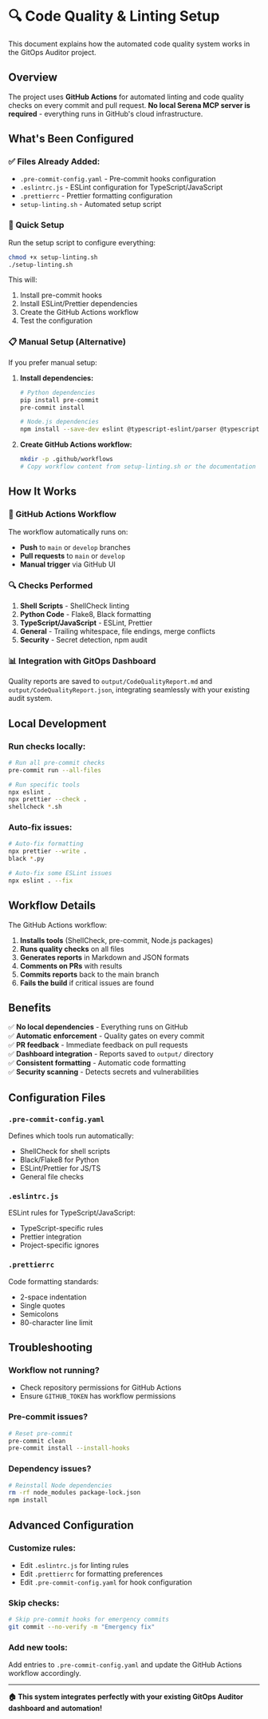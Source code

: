 # 🔍 Code Quality & Linting Setup

This document explains how the automated code quality system works in the GitOps Auditor project.

## Overview

The project uses **GitHub Actions** for automated linting and code quality checks on every commit and pull request. **No local Serena MCP server is required** - everything runs in GitHub's cloud infrastructure.

## What's Been Configured

### ✅ Files Already Added:
- `.pre-commit-config.yaml` - Pre-commit hooks configuration
- `.eslintrc.js` - ESLint configuration for TypeScript/JavaScript
- `.prettierrc` - Prettier formatting configuration  
- `setup-linting.sh` - Automated setup script

### 🔧 Quick Setup

Run the setup script to configure everything:

```bash
chmod +x setup-linting.sh
./setup-linting.sh
```

This will:
1. Install pre-commit hooks
2. Install ESLint/Prettier dependencies
3. Create the GitHub Actions workflow
4. Test the configuration

### 📋 Manual Setup (Alternative)

If you prefer manual setup:

1. **Install dependencies:**
   ```bash
   # Python dependencies
   pip install pre-commit
   pre-commit install

   # Node.js dependencies  
   npm install --save-dev eslint @typescript-eslint/parser @typescript-eslint/eslint-plugin prettier eslint-config-prettier eslint-plugin-prettier
   ```

2. **Create GitHub Actions workflow:**
   ```bash
   mkdir -p .github/workflows
   # Copy workflow content from setup-linting.sh or the documentation below
   ```

## How It Works

### 🤖 GitHub Actions Workflow

The workflow automatically runs on:
- **Push** to `main` or `develop` branches  
- **Pull requests** to `main` or `develop`
- **Manual trigger** via GitHub UI

### 🔍 Checks Performed

1. **Shell Scripts** - ShellCheck linting
2. **Python Code** - Flake8, Black formatting  
3. **TypeScript/JavaScript** - ESLint, Prettier
4. **General** - Trailing whitespace, file endings, merge conflicts
5. **Security** - Secret detection, npm audit

### 📊 Integration with GitOps Dashboard

Quality reports are saved to `output/CodeQualityReport.md` and `output/CodeQualityReport.json`, integrating seamlessly with your existing audit system.

## Local Development

### Run checks locally:
```bash
# Run all pre-commit checks
pre-commit run --all-files

# Run specific tools
npx eslint .
npx prettier --check .
shellcheck *.sh
```

### Auto-fix issues:
```bash
# Auto-fix formatting
npx prettier --write .
black *.py

# Auto-fix some ESLint issues
npx eslint . --fix
```

## Workflow Details

The GitHub Actions workflow:

1. **Installs tools** (ShellCheck, pre-commit, Node.js packages)
2. **Runs quality checks** on all files
3. **Generates reports** in Markdown and JSON formats
4. **Comments on PRs** with results
5. **Commits reports** back to the main branch
6. **Fails the build** if critical issues are found

## Benefits

✅ **No local dependencies** - Everything runs on GitHub  
✅ **Automatic enforcement** - Quality gates on every commit  
✅ **PR feedback** - Immediate feedback on pull requests  
✅ **Dashboard integration** - Reports saved to `output/` directory  
✅ **Consistent formatting** - Automatic code formatting  
✅ **Security scanning** - Detects secrets and vulnerabilities  

## Configuration Files

### `.pre-commit-config.yaml`
Defines which tools run automatically:
- ShellCheck for shell scripts
- Black/Flake8 for Python
- ESLint/Prettier for JS/TS
- General file checks

### `.eslintrc.js`  
ESLint rules for TypeScript/JavaScript:
- TypeScript-specific rules
- Prettier integration
- Project-specific ignores

### `.prettierrc`
Code formatting standards:
- 2-space indentation
- Single quotes
- Semicolons
- 80-character line limit

## Troubleshooting

### Workflow not running?
- Check repository permissions for GitHub Actions
- Ensure `GITHUB_TOKEN` has workflow permissions

### Pre-commit issues?
```bash
# Reset pre-commit
pre-commit clean
pre-commit install --install-hooks
```

### Dependency issues?
```bash
# Reinstall Node dependencies
rm -rf node_modules package-lock.json
npm install
```

## Advanced Configuration

### Customize rules:
- Edit `.eslintrc.js` for linting rules
- Edit `.prettierrc` for formatting preferences  
- Edit `.pre-commit-config.yaml` for hook configuration

### Skip checks:
```bash
# Skip pre-commit hooks for emergency commits
git commit --no-verify -m "Emergency fix"
```

### Add new tools:
Add entries to `.pre-commit-config.yaml` and update the GitHub Actions workflow accordingly.

---

**🏠 This system integrates perfectly with your existing GitOps Auditor dashboard and automation!**

